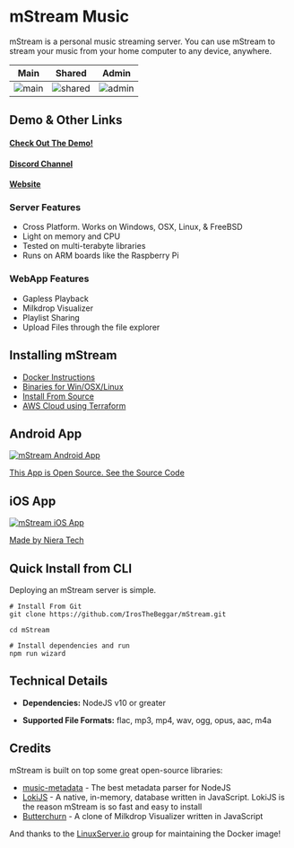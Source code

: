 # mStream Music

mStream is a personal music streaming server.  You can use mStream to stream your music from your home computer to any device, anywhere.

Main|Shared|Admin
---|---|---
![main](/docs/designs/mstreamv5.png?raw=true)|![shared](/docs/designs/shared.png?raw=true)|![admin](/docs/designs/admin.png?raw=true)

## Demo & Other Links

#### [Check Out The Demo!](https://demo.mstream.io/)

#### [Discord Channel](https://discord.gg/AM896Rr)

#### [Website](https://mstream.io)

### Server Features
* Cross Platform. Works on Windows, OSX, Linux, & FreeBSD
* Light on memory and CPU
* Tested on multi-terabyte libraries
* Runs on ARM boards like the Raspberry Pi

### WebApp Features
* Gapless Playback
* Milkdrop Visualizer
* Playlist Sharing
* Upload Files through the file explorer

## Installing mStream

* [Docker Instructions](https://github.com/linuxserver/docker-mstream)
* [Binaries for Win/OSX/Linux](https://mstream.io/server)
* [Install From Source](docs/install.md)
* [AWS Cloud using Terraform](https://gitlab.com/SiliconTao-Systems/nova)

## Android App

[![mStream Android App](/webapp/assets/img/play-store-logo.png)](https://play.google.com/store/apps/details?id=mstream.music&hl=en_US&gl=US)

[This App is Open Source. See the Source Code](https://github.com/IrosTheBeggar/mstream_music/releases)

## iOS App

[![mStream iOS App](/webapp/assets/img/app-store-logo.png)](https://apps.apple.com/us/app/mstream-player/id1605378892)

[Made by Niera Tech](https://mplayer.nieratech.com/)

## Quick Install from CLI

Deploying an mStream server is simple. 

```shell
# Install From Git
git clone https://github.com/IrosTheBeggar/mStream.git

cd mStream

# Install dependencies and run
npm run wizard
```

## Technical Details

* **Dependencies:** NodeJS v10 or greater

* **Supported File Formats:** flac, mp3, mp4, wav, ogg, opus, aac, m4a

## Credits

mStream is built on top some great open-source libraries:

* [music-metadata](https://github.com/Borewit/music-metadata) - The best metadata parser for NodeJS
* [LokiJS](https://github.com/techfort/LokiJS) - A native, in-memory, database written in JavaScript.  LokiJS is the reason mStream is so fast and easy to install
* [Butterchurn](https://github.com/jberg/butterchurn) - A clone of Milkdrop Visualizer written in JavaScript

And thanks to the [LinuxServer.io](https://www.linuxserver.io/) group for maintaining the Docker image!
